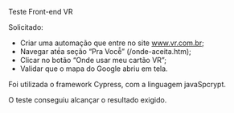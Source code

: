 Teste Front-end VR

Solicitado:
- Criar uma automação que entre no site www.vr.com.br;
- Navegar até́a seção “Pra Você̂” (/onde-aceita.htm);
- Clicar no botão “Onde usar meu cartão VR”;
- Validar que o mapa do Google abriu em tela.

Foi utilizada o framework Cypress, com a linguagem javaSpcrypt.

O teste conseguiu alcançar o resultado exigido.

